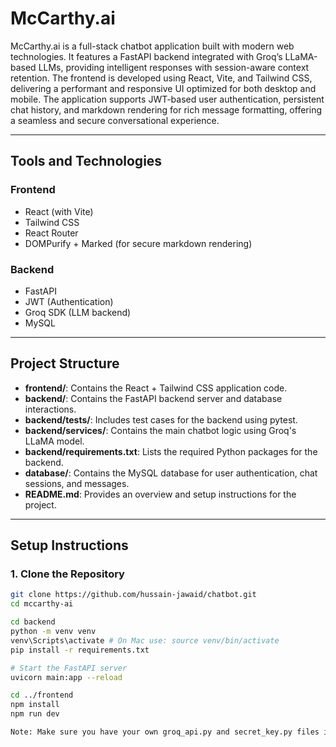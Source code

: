# McCarthy.ai

McCarthy.ai is a full-stack chatbot application built with modern web technologies. It features a FastAPI backend integrated with Groq’s LLaMA-based LLMs, providing intelligent responses with session-aware context retention. The frontend is developed using React, Vite, and Tailwind CSS, delivering a performant and responsive UI optimized for both desktop and mobile. The application supports JWT-based user authentication, persistent chat history, and markdown rendering for rich message formatting, offering a seamless and secure conversational experience.

---

## Tools and Technologies

### Frontend

- React (with Vite)
- Tailwind CSS
- React Router
- DOMPurify + Marked (for secure markdown rendering)

### Backend

- FastAPI
- JWT (Authentication)
- Groq SDK (LLM backend)
- MySQL

---

## Project Structure

- **frontend/**: Contains the React + Tailwind CSS application code.
- **backend/**: Contains the FastAPI backend server and database interactions.
- **backend/tests/**: Includes test cases for the backend using pytest.
- **backend/services/**: Contains the main chatbot logic using Groq's LLaMA model.
- **backend/requirements.txt**: Lists the required Python packages for the backend.
- **database/**: Contains the MySQL database for user authentication, chat sessions, and messages.
- **README.md**: Provides an overview and setup instructions for the project.

---

## Setup Instructions

### 1. Clone the Repository

```bash
git clone https://github.com/hussain-jawaid/chatbot.git
cd mccarthy-ai

cd backend
python -m venv venv
venv\Scripts\activate # On Mac use: source venv/bin/activate
pip install -r requirements.txt

# Start the FastAPI server
uvicorn main:app --reload

cd ../frontend
npm install
npm run dev

Note: Make sure you have your own groq_api.py and secret_key.py files inside the backend/services/ directory.
```
